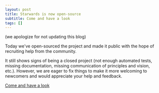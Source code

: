```yaml
---
layout: post
title: Starwards is now open-source 
subtitle: Come and have a look
tags: []
---
```

(we apologize for not updating this blog)

Today we've open-sourced the project and made it public with the hope of recruiting help from the community. 

It still shows signs of being a closed project (not enough automated tests, missing documentation, missing communication of principles and vision, etc.). However, we are eager to fix things to make it more welcoming to newcomers and would appreciate your help and feedback.


[Come and have a look](https://github.com/starwards/starwards)
